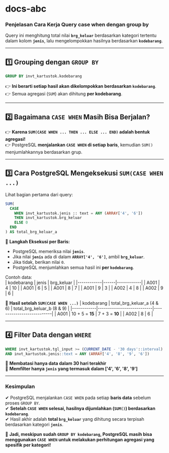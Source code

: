 # docs-abc

### **Penjelasan Cara Kerja Query case when dengan group by**

Query ini menghitung total nilai **`brg_keluar`** berdasarkan kategori tertentu dalam kolom **`jenis`**, lalu mengelompokkan hasilnya berdasarkan **`kodebarang`**.  

---

## **1️⃣ Grouping dengan `GROUP BY`**
```sql
GROUP BY invt_kartustok.kodebarang
```
👉 **Ini berarti setiap hasil akan dikelompokkan berdasarkan `kodebarang`**.  
👉 Semua agregasi (`SUM`) akan dihitung **per kodebarang**.  

---

## **2️⃣ Bagaimana `CASE WHEN` Masih Bisa Berjalan?**
👉 **Karena `SUM(CASE WHEN ... THEN ... ELSE ... END)` adalah bentuk agregasi!**  
👉 PostgreSQL **menjalankan `CASE WHEN` di setiap baris**, kemudian `SUM()` menjumlahkannya berdasarkan grup.  

---

## **3️⃣ Cara PostgreSQL Mengeksekusi `SUM(CASE WHEN ...)`**
Lihat bagian pertama dari query:
```sql
SUM(
  CASE 
    WHEN invt_kartustok.jenis :: text = ANY (ARRAY['4', '6']) 
    THEN invt_kartustok.brg_keluar 
    ELSE 0 
  END
) AS total_brg_keluar_a
```
📌 **Langkah Eksekusi per Baris:**
- PostgreSQL memeriksa nilai **`jenis`**.  
- Jika nilai **`jenis`** ada di dalam **`ARRAY['4', '6']`**, ambil **`brg_keluar`**.  
- Jika tidak, berikan nilai `0`.  
- PostgreSQL menjumlahkan semua hasil ini **per `kodebarang`**.

Contoh data:  
| kodebarang | jenis | brg_keluar |
|------------|------|------------|
| A001       | 4    | 10         |
| A001       | 6    | 5          |
| A001       | 8    | 7          |
| A001       | 9    | 3          |
| A002       | 4    | 8          |
| A002       | 9    | 6          |

📌 **Hasil setelah `SUM(CASE WHEN ...)`**
| kodebarang | total_brg_keluar_a (4 & 6) | total_brg_keluar_b (8 & 9) |
|------------|---------------------------|---------------------------|
| A001       | 10 + 5 = **15**            | 7 + 3 = **10**           |
| A002       | 8                           | 6                         |

---

## **4️⃣ Filter Data dengan `WHERE`**
```sql
WHERE invt_kartustok.tgl_input >= (CURRENT_DATE - '30 days'::interval)
AND invt_kartustok.jenis::text = ANY (ARRAY['4', '8', '9', '6'])
```
🔹 **Membatasi hanya data dalam 30 hari terakhir**  
🔹 **Memfilter hanya `jenis` yang termasuk dalam ['4', '6', '8', '9']**  

---

### **Kesimpulan**
✔ PostgreSQL menjalankan `CASE WHEN` pada setiap **baris data** sebelum proses `GROUP BY`.  
✔ **Setelah `CASE WHEN` selesai, hasilnya dijumlahkan (`SUM()`) berdasarkan `kodebarang`**.  
✔ Hasil akhir adalah **total `brg_keluar`** yang dihitung secara terpisah berdasarkan kategori **`jenis`**.  

🚀 **Jadi, meskipun sudah `GROUP BY kodebarang`, PostgreSQL masih bisa menggunakan `CASE WHEN` untuk melakukan perhitungan agregasi yang spesifik per kategori!**
